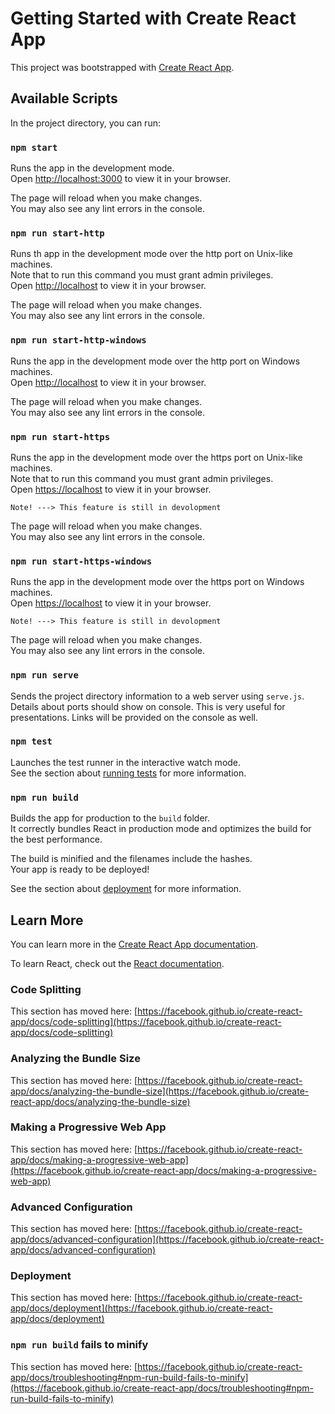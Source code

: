# Getting Started with Create React App

This project was bootstrapped with [Create React App](https://github.com/facebook/create-react-app).

## Available Scripts

In the project directory, you can run:

### `npm start`

Runs the app in the development mode.\
Open [http://localhost:3000](http://localhost:3000) to view it in your browser.

The page will reload when you make changes.\
You may also see any lint errors in the console.

### `npm run start-http`

Runs th app in the development mode over the http port on Unix-like machines.\
Note that to run this command you must grant admin privileges.\
Open [http://localhost](http://localhost) to view it in your browser.

The page will reload when you make changes.\
You may also see any lint errors in the console.

### `npm run start-http-windows`

Runs the app in the development mode over the http port on Windows machines.\
Open [http://localhost](http://localhost) to view it in your browser.

The page will reload when you make changes.\
You may also see any lint errors in the console.


### `npm run start-https`

Runs the app in the development mode over the https port on Unix-like machines.\
Note that to run this command you must grant admin privileges.\
Open [https://localhost](https://localhost) to view it in your browser.

``
Note! ---> This feature is still in devolopment
``

The page will reload when you make changes.\
You may also see any lint errors in the console.


### `npm run start-https-windows`

Runs the app in the development mode over the https port on Windows machines.\
Open [https://localhost](https://localhost) to view it in your browser.

``
Note! ---> This feature is still in devolopment
``


The page will reload when you make changes.\
You may also see any lint errors in the console.

### `npm run serve`

Sends the project directory information to a web server using `serve.js`. Details about
ports should show on console. This is very useful for presentations. Links 
will be provided on the console as well.

### `npm test`

Launches the test runner in the interactive watch mode.\
See the section about [running tests](https://facebook.github.io/create-react-app/docs/running-tests) for more information.

### `npm run build`

Builds the app for production to the `build` folder.\
It correctly bundles React in production mode and optimizes the build for the best performance.

The build is minified and the filenames include the hashes.\
Your app is ready to be deployed!

See the section about [deployment](https://facebook.github.io/create-react-app/docs/deployment) for more information.

## Learn More

You can learn more in the [Create React App documentation](https://facebook.github.io/create-react-app/docs/getting-started).

To learn React, check out the [React documentation](https://reactjs.org/).

### Code Splitting

This section has moved here: [https://facebook.github.io/create-react-app/docs/code-splitting](https://facebook.github.io/create-react-app/docs/code-splitting)

### Analyzing the Bundle Size

This section has moved here: [https://facebook.github.io/create-react-app/docs/analyzing-the-bundle-size](https://facebook.github.io/create-react-app/docs/analyzing-the-bundle-size)

### Making a Progressive Web App

This section has moved here: [https://facebook.github.io/create-react-app/docs/making-a-progressive-web-app](https://facebook.github.io/create-react-app/docs/making-a-progressive-web-app)

### Advanced Configuration

This section has moved here: [https://facebook.github.io/create-react-app/docs/advanced-configuration](https://facebook.github.io/create-react-app/docs/advanced-configuration)

### Deployment

This section has moved here: [https://facebook.github.io/create-react-app/docs/deployment](https://facebook.github.io/create-react-app/docs/deployment)

### `npm run build` fails to minify

This section has moved here: [https://facebook.github.io/create-react-app/docs/troubleshooting#npm-run-build-fails-to-minify](https://facebook.github.io/create-react-app/docs/troubleshooting#npm-run-build-fails-to-minify)
